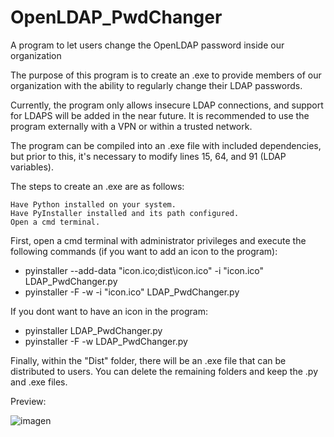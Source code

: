 # OpenLDAP_PwdChanger
A program to let users change the OpenLDAP password inside our organization

The purpose of this program is to create an .exe to provide members of our organization with the ability to regularly change their LDAP passwords.

Currently, the program only allows insecure LDAP connections, and support for LDAPS will be added in the near future. It is recommended to use the program externally with a VPN or within a trusted network.

The program can be compiled into an .exe file with included dependencies, but prior to this, it's necessary to modify lines 15, 64, and 91 (LDAP variables).

The steps to create an .exe are as follows:

    Have Python installed on your system.
    Have PyInstaller installed and its path configured.
    Open a cmd terminal.

First, open a cmd terminal with administrator privileges and execute the following commands (if you want to add an icon to the program):
- pyinstaller --add-data "icon.ico;dist\icon.ico" -i "icon.ico" LDAP_PwdChanger.py
- pyinstaller -F -w -i "icon.ico" LDAP_PwdChanger.py

If you dont want to have an icon in the program:
- pyinstaller LDAP_PwdChanger.py
- pyinstaller -F -w LDAP_PwdChanger.py
  
Finally, within the "Dist" folder, there will be an .exe file that can be distributed to users. You can delete the remaining folders and keep the .py and .exe files.

Preview:

![imagen](https://github.com/frkvk/OpenLDAP_PwdChanger/assets/117442111/ac0f560e-c206-42e7-be89-3e393223f0ff)


